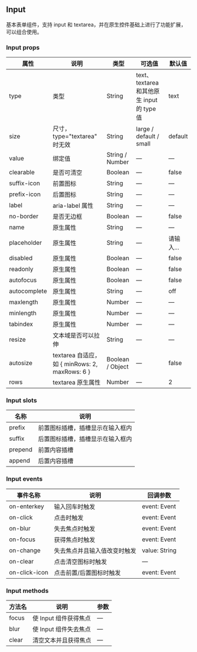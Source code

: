 ## Input

基本表单组件，支持 input 和 textarea，并在原生控件基础上进行了功能扩展，可以组合使用。

### Input props

属性 | 说明 | 类型 | 可选值 | 默认值
--- | --- | --- | --- | ---
type | 类型 | String | text、textarea 和其他原生 input 的 type 值 | text
size | 尺寸，type="textarea" 时无效 | String | large / default / small | default
value | 绑定值 | String / Number | — | —
clearable | 是否可清空 | Boolean | — | false
suffix-icon | 前置图标 | String | — | —
prefix-icon | 后置图标 | String | — | —
label | aria-label 属性 | String | — | —
no-border | 是否无边框 | Boolean | — | false
name | 原生属性 | String | — | —
placeholder | 原生属性 | String | — | 请输入...
disabled | 原生属性 | Boolean | — | false
readonly | 原生属性 | Boolean | — | false
autofocus | 原生属性 | Boolean | — | false
autocomplete | 原生属性 | String | — | off
maxlength | 原生属性 | Number | — | —
minlength | 原生属性 | Number | — | —
tabindex | 原生属性 | Number | — | —
resize | 文本域是否可以拉伸 | String | — | —
autosize | textarea 自适应，如 { minRows: 2, maxRows: 6 } | Boolean / Object | — | false
rows | textarea 原生属性 | Number | — | 2

### Input slots

名称 | 说明
--- | ---
prefix | 前置图标插槽，插槽显示在输入框内
suffix | 后置图标插槽，插槽显示在输入框内
prepend | 前置内容插槽
append | 后置内容插槽

### Input events

事件名称 | 说明 | 回调参数
--- | --- | ---
on-enterkey | 输入回车时触发 | event: Event
on-click | 点击时触发 | event: Event
on-blur | 失去焦点时触发 | event: Event
on-focus | 获得焦点时触发 | event: Event
on-change | 失去焦点并且输入值改变时触发 | value: String
on-clear | 点击清空图标时触发 | —
on-click-icon | 点击前置/后置图标时触发 | event: Event

### Input methods

方法名 | 说明 | 参数
--- | --- | ---
focus | 使 Input 组件获得焦点 | —
blur | 使 Input 组件失去焦点 | —
clear | 清空文本并且获得焦点 | —